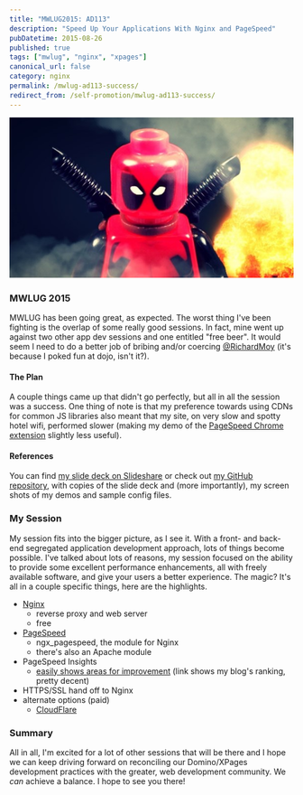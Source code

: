 ```yaml
---
title: "MWLUG2015: AD113"
description: "Speed Up Your Applications With Nginx and PageSpeed"
pubDatetime: 2015-08-26
published: true
tags: ["mwlug", "nginx", "xpages"]
canonical_url: false
category: nginx
permalink: /mwlug-ad113-success/
redirect_from: /self-promotion/mwlug-ad113-success/
---
```


![against two other app dev sessions and free beer?!](./images/angry-deadpool.jpg)

### MWLUG 2015

MWLUG has been going great, as expected. The worst thing I've been fighting is the overlap of some really good sessions. In fact, mine went up against two other app dev sessions and one entitled "free beer". It would seem I need to do a better job of bribing and/or coercing [@RichardMoy](https://twitter.com/richardmoy) (it's because I poked fun at dojo, isn't it?).

#### The Plan

A couple things came up that didn't go perfectly, but all in all the session was a success. One thing of note is that my preference towards using CDNs for common JS libraries also meant that my site, on very slow and spotty hotel wifi, performed slower (making my demo of the [PageSpeed Chrome extension](https://chrome.google.com/webstore/detail/page-speed-insights-with/lanlbpjbalfkflkhegagflkgcfklnbnh?hl=en) slightly less useful).

#### References

You can find [my slide deck on Slideshare](https://www.slideshare.net/edm00se/ad113-speed-up-your-applications-w-nginx-and-pagespeed) or check out [my GitHub repository](https://github.com/edm00se/AD113-Speed-Up-Your-Apps-with-Nginx-and-PageSpeed), with copies of the slide deck and (more importantly), my screen shots of my demos and sample config files.

### My Session

My session fits into the bigger picture, as I see it. With a front- and back-end segregated application development approach, lots of things become possible. I've talked about lots of reasons, my session focused on the ability to provide some excellent performance enhancements, all with freely available software, and give your users a better experience. The magic? It's all in a couple specific things, here are the highlights.

- [Nginx](https://nginx.org/)
  - reverse proxy and web server
  - free
- [PageSpeed](https://developers.google.com/speed/pagespeed/module/)
  - ngx_pagespeed, the module for Nginx
  - there's also an Apache module
- PageSpeed Insights
  - [easily shows areas for improvement](https://developers.google.com/speed/pagespeed/insights/?url=edm00se.io) (link shows my blog's ranking, pretty decent)
- HTTPS/SSL hand off to Nginx
- alternate options (paid)
  - [CloudFlare](https://www.cloudflare.com/)

### Summary

All in all, I'm excited for a lot of other sessions that will be there and I hope we can keep driving forward on reconciling our Domino/XPages development practices with the greater, web development community. We _can_ achieve a balance. I hope to see you there!
